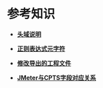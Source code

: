 # 参考知识<a name="cpts_01_0021"></a>

-   **[头域说明](头域说明.md)**  

-   **[正则表达式元字符](正则表达式元字符.md)**  

-   **[修改导出的工程文件](修改导出的工程文件.md)**  

-   **[JMeter与CPTS字段对应关系](JMeter与CPTS字段对应关系.md)**  


